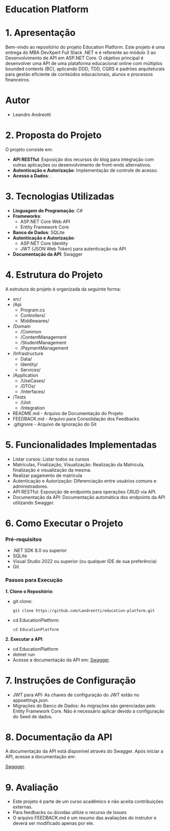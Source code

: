 # Education Platform

# 1. Apresentação
Bem-vindo ao repositório do projeto Education Platform. Este projeto é uma entrega do MBA DevXpert Full Stack .NET e é referente ao módulo 3 ao Desenvolvimento de API em ASP.NET Core. 
O objetivo principal é desenvolver uma API de uma plataforma educacional online com múltiplos bounded contexts (BC), aplicando DDD, TDD, CQRS e padrões arquiteturais para gestão eficiente de conteúdos educacionais, alunos e processos financeiros.

# Autor
+ Leandro Andreotti

# 2. Proposta do Projeto
O projeto consiste em:

+ **API RESTful**: Exposição dos recursos do blog para integração com outras aplicações ou desenvolvimento de front-ends alternativos.
+ **Autenticação e Autorização**: Implementação de controle de acesso.
+ **Acesso a Dados**: .

# 3. Tecnologias Utilizadas
+ **Linguagem de Programação**: C#
+ **Frameworks**:
  + ASP.NET Core Web API
  + Entity Framework Core
+ **Banco de Dados**: SQLite
+ **Autenticação e Autorização**:
  + ASP.NET Core Identity
  + JWT (JSON Web Token) para autenticação na API
+ **Documentação da API**: Swagger

# 4. Estrutura do Projeto
A estrutura do projeto é organizada da seguinte forma:

+ src/
+ /Api
    - Program.cs
    - Controllers/
    - Middlewares/
+ /Domain
     - /Common
     - /ContentManagement
     - /StudentManagement
     - /PaymentManagement
+ /Infrastructure
    - Data/
    - Identity/
    - Services/
+ /Application
     - /UseCases/
     - /DTOs/
     - /Interfaces/
+ /Tests
     - /Unit
     - /Integration
+ README.md - Arquivo de Documentação do Projeto
+ FEEDBACK.md - Arquivo para Consolidação dos Feedbacks
+ .gitignore - Arquivo de Ignoração do Git

# 5. Funcionalidades Implementadas
+ Listar cursos: Listar todos os cursos
+ Matrículas, Finalização, Visualização: Realização da Matrícula, finalização e visualização da mesma.
+ Realizar pagamento de matrícula
+ Autenticação e Autorização: Diferenciação entre usuários comuns e administradores.
+ API RESTful: Exposição de endpoints para operações CRUD via API.
+ Documentação da API: Documentação automática dos endpoints da API utilizando Swagger.

# 6. Como Executar o Projeto

### Pré-requisitos
+ .NET SDK 8.0 ou superior
+ SQLite
+ Visual Studio 2022 ou superior (ou qualquer IDE de sua preferência)
+ Git

### Passos para Execução

**1. Clone o Repositório**:

+ git clone:

      git clone https://github.com/Landreotti/education-platform.git

+ cd EducationPlatform: 

      cd EducationPlatform

**2. Executar a API**:

+ cd EducationPlatform
+ dotnet run
+ Acesse a documentação da API em: [Swagger](http://localhost:5295/swagger).

# 7. Instruções de Configuração

+ JWT para API: As chaves de configuração do JWT estão no appsettings.json.
+ Migrações do Banco de Dados: As migrações são gerenciadas pelo Entity Framework Core. Não é necessário aplicar devido a configuração do Seed de dados.

# 8. Documentação da API
A documentação da API está disponível através do Swagger. Após iniciar a API, acesse a documentação em:

[Swagger](http://localhost:5295/swagger).

# 9. Avaliação

+ Este projeto é parte de um curso acadêmico e não aceita contribuições externas.
+ Para feedbacks ou dúvidas utilize o recurso de Issues
+ O arquivo FEEDBACK.md é um resumo das avaliações do instrutor e deverá ser modificado apenas por ele.
